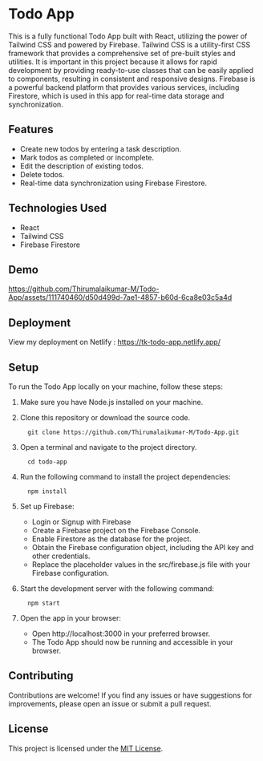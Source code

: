# Todo App

This is a fully functional Todo App built with React, utilizing the power of Tailwind CSS and powered by Firebase. Tailwind CSS is a utility-first CSS framework that provides a comprehensive set of pre-built styles and utilities. It is important in this project because it allows for rapid development by providing ready-to-use classes that can be easily applied to components, resulting in consistent and responsive designs. Firebase is a powerful backend platform that provides various services, including Firestore, which is used in this app for real-time data storage and synchronization.

## Features

- Create new todos by entering a task description.
- Mark todos as completed or incomplete.
- Edit the description of existing todos.
- Delete todos.
- Real-time data synchronization using Firebase Firestore.

## Technologies Used

- React
- Tailwind CSS
- Firebase Firestore

## Demo

https://github.com/Thirumalaikumar-M/Todo-App/assets/111740460/d50d499d-7ae1-4857-b60d-6ca8e03c5a4d

## Deployment

View my deployment on Netlify : <a href="https://tk-todo-app.netlify.app/">https://tk-todo-app.netlify.app/</a>

## Setup

To run the Todo App locally on your machine, follow these steps:

1. Make sure you have Node.js installed on your machine.

2. Clone this repository or download the source code.
   ```
     git clone https://github.com/Thirumalaikumar-M/Todo-App.git
   ```
3. Open a terminal and navigate to the project directory.
   ```
     cd todo-app
   ```
4. Run the following command to install the project dependencies:
   ```
     npm install
   ```
   
5. Set up Firebase:
   - Login or Signup with Firebase
   - Create a Firebase project on the Firebase Console.
   - Enable Firestore as the database for the project.
   - Obtain the Firebase configuration object, including the API key and other credentials.
   - Replace the placeholder values in the src/firebase.js file with your Firebase configuration.

6. Start the development server with the following command:
   ```
     npm start
   ```
7. Open the app in your browser:
   - Open http://localhost:3000 in your preferred browser.
   - The Todo App should now be running and accessible in your browser.

## Contributing

Contributions are welcome! If you find any issues or have suggestions for improvements, please open an issue or submit a pull request.

## License

This project is licensed under the [MIT License](LICENSE).
